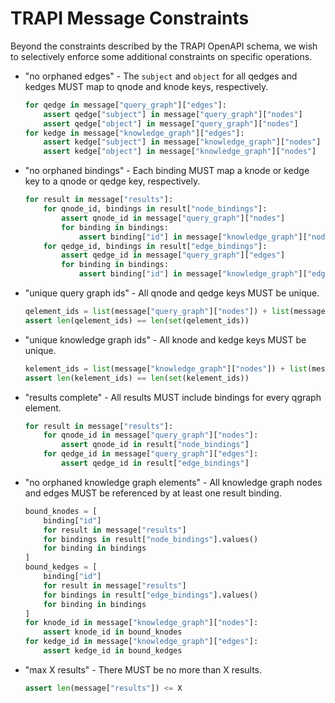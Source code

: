# TRAPI Message Constraints

Beyond the constraints described by the TRAPI OpenAPI schema, we wish to selectively enforce some additional constraints on specific operations.

* "no orphaned edges" - The `subject` and `object` for all qedges and kedges MUST map to qnode and knode keys, respectively.

  ```python
  for qedge in message["query_graph"]["edges"]:
      assert qedge["subject"] in message["query_graph"]["nodes"]
      assert qedge["object"] in message["query_graph"]["nodes"]
  for kedge in message["knowledge_graph"]["edges"]:
      assert kedge["subject"] in message["knowledge_graph"]["nodes"]
      assert kedge["object"] in message["knowledge_graph"]["nodes"]
  ```

* "no orphaned bindings" - Each binding MUST map a knode or kedge key to a qnode or qedge key, respectively.

  ```python
  for result in message["results"]:
      for qnode_id, bindings in result["node_bindings"]:
          assert qnode_id in message["query_graph"]["nodes"]
          for binding in bindings:
              assert binding["id"] in message["knowledge_graph"]["nodes"]
      for qedge_id, bindings in result["edge_bindings"]:
          assert qedge_id in message["query_graph"]["edges"]
          for binding in bindings:
              assert binding["id"] in message["knowledge_graph"]["edges"]
  ```

* "unique query graph ids" - All qnode and qedge keys MUST be unique.

  ```python
  qelement_ids = list(message["query_graph"]["nodes"]) + list(message["query_graph"]["edges"])
  assert len(qelement_ids) == len(set(qelement_ids))
  ```

* "unique knowledge graph ids" - All knode and kedge keys MUST be unique.

  ```python
  kelement_ids = list(message["knowledge_graph"]["nodes"]) + list(message["knowledge_graph"]["edges"])
  assert len(kelement_ids) == len(set(kelement_ids))
  ```

* "results complete" - All results MUST include bindings for every qgraph element.

  ```python
  for result in message["results"]:
      for qnode_id in message["query_graph"]["nodes"]:
          assert qnode_id in result["node_bindings"]
      for qedge_id in message["query_graph"]["edges"]:
          assert qedge_id in result["edge_bindings"]
  ```

* "no orphaned knowledge graph elements" - All knowledge graph nodes and edges MUST be referenced by at least one result binding.

  ```python
  bound_knodes = [
      binding["id"]
      for result in message["results"]
      for bindings in result["node_bindings"].values()
      for binding in bindings
  ]
  bound_kedges = [
      binding["id"]
      for result in message["results"]
      for bindings in result["edge_bindings"].values()
      for binding in bindings
  ]
  for knode_id in message["knowledge_graph"]["nodes"]:
      assert knode_id in bound_knodes
  for kedge_id in message["knowledge_graph"]["edges"]:
      assert kedge_id in bound_kedges
  ```

* "max X results" - There MUST be no more than X results.

  ```python
  assert len(message["results"]) <= X
  ```

